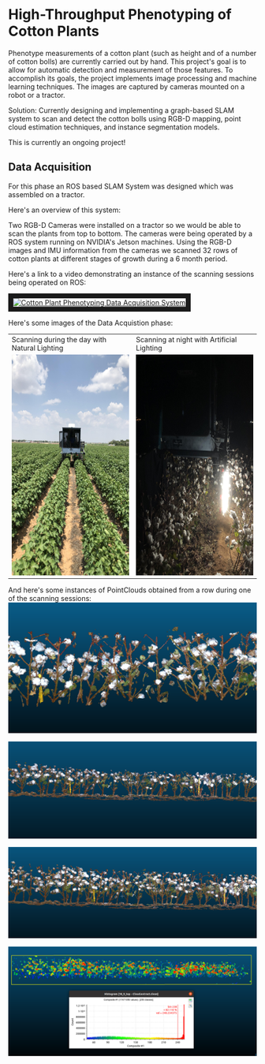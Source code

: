 # High-Throughput Phenotyping of Cotton Plants

Phenotype measurements of a cotton plant (such as height and of a number of cotton bolls) are currently carried out by hand. This project's goal is to allow for automatic detection and measurement of those features. To accomplish its goals, the project implements image processing and machine learning techniques. The images are captured by cameras mounted on a robot or a tractor.

Solution: Currently designing and implementing a graph-based SLAM system to scan and detect the cotton bolls using RGB-D mapping, point cloud estimation techniques, and instance segmentation models.

This is currently an ongoing project!

## Data Acquisition

For this phase an ROS based SLAM System was designed which was assembled on a tractor.

Here's an overview of this system:

Two RGB-D Cameras were installed on a tractor so we would be able to scan the plants from top to bottom.
The cameras were being operated by a ROS system running on NVIDIA's Jetson machines. Using the RGB-D images and IMU information from the cameras we scanned 32 rows of cotton plants at different stages of growth during a 6 month period.

Here's a link to a video demonstrating an instance of the scanning sessions being operated on ROS:

<a href="http://www.youtube.com/watch?feature=player_embedded&v=KzjfbDj-uP8
" target="_blank"><img src="http://img.youtube.com/vi/KzjfbDj-uP8/0.jpg" 
alt="Cotton Plant Phenotyping Data Acquisition System" width="640" height="360" border="10" /></a>

Here's some images of the Data Acquistion phase:

<table>
  <tr>
    <td>Scanning during the day with Natural Lighting</td>
     <td>Scanning at night with Artificial Lighting</td>
  </tr>
  <tr>
    <td><img src="https://github.com/FeriBolour/Cotton_Imaging/blob/main/Images/day.jpg" width=336 height=448 ></td>
    <td><img src="https://github.com/FeriBolour/Cotton_Imaging/blob/main/Images/night.jpg" width=336 height=448 ></td>
  </tr>
 </table>

And here's some instances of PointClouds obtained from a row during one of the scanning sessions:
![alt text](https://github.com/FeriBolour/Cotton_Imaging/blob/main/Images/top.png "Top Camera Example")

![alt text](https://github.com/FeriBolour/Cotton_Imaging/blob/main/Images/Bottom.png "Bottom Camera Example")

![alt text](https://github.com/FeriBolour/Cotton_Imaging/blob/main/Images/combined.png "The Two Cameras Combined using Colored ICP")

![alt text](https://github.com/FeriBolour/Cotton_Imaging/blob/main/Images/statistics.png "Density Analysis of the Cotton Bolls in a Row for Yeild Analysis")
